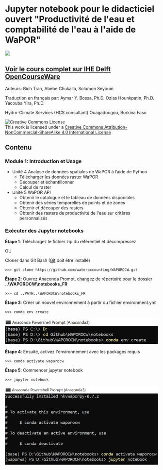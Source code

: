 # Jupyter notebook pour le didacticiel ouvert "Productivité de l'eau et comptabilité de l'eau à l'aide de WaPOR"
![](http://www.fao.org/typo3temp/pics/93f49ce381.jpg)
## [Voir le cours complet sur IHE Delft OpenCourseWare](https://ocw.un-ihe.org/course/view.php?id=117&section=0)

Auteurs: Bich Tran, Abebe Chukalla, Solomon Seyoum

Traduction en français par:
Aymar Y. Bossa, Ph.D.
Ozias Hounkpatin, Ph.D.
Yacouba Yira, Ph.D.

Hydro-Climate Services (HCS consultant)
Ouagadougou, Burkina Faso

<html>
  <head>
    <a rel="license" href="http://creativecommons.org/licenses/by-nc-sa/4.0/"><img alt="Creative Commons License" style="border-width:0" src="https://i.creativecommons.org/l/by-nc-sa/4.0/88x31.png" /></a><br />This work is licensed under a <a rel="license" href="http://creativecommons.org/licenses/by-nc-sa/4.0/">Creative Commons Attribution-NonCommercial-ShareAlike 4.0 International License</a>
  </head>
</html>

## Contenu

### Module 1: Introduction et Usage

- Unité 4 Analyse de données spatiales de WaPOR à l’aide de Python 
    * Télécharger les données raster WaPOR
    * Découper et échantillonner
    * Calcul de raster
- Unité 5 WaPOR API
    * Obtenir le catalogue et le tableau de données disponibles
    * Obtenir des séries temporelles de points et de zones 
    * Obtenir et découper des rasters
    * Obtenir des rasters de productivité de l'eau sur critères personnalisés

### Exécuter des Jupyter notebooks 

**Étape 1**: Téléchargez le fichier zip du référentiel et décompressez 

OU

Cloner dans Git Bash ([Git](https://git-scm.com/) doit être installé)

    >>> git clone https://github.com/wateraccounting/WAPOROCW.git


**Étape 2**: Ouvrez Anaconda Prompt, changez de répertoire pour le dossier **..\WAPOROCW\notebooks_FR**

    >>> cd ..PATH..\WAPOROCW\notebooks_FR
    
**Étape 3**: Créer un nouvel environnement à partir du fichier environment.yml

    >>> conda env create
    
![](./create_env.PNG)

**Étape 4**: Ensuite, activez l'environnement avec les packages requis

    >>> conda activate waporocw
  
**Étape 5**: Commencer jupyter notebook

    >>> jupyter notebook
    
![](./activate_env.PNG)
